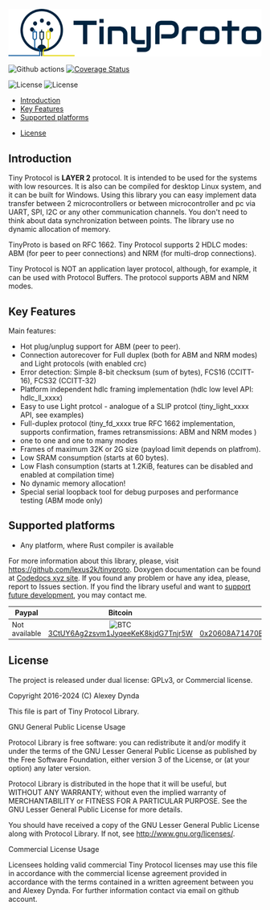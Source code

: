 
![Tiny Protocol](.travis/tinylogo.svg)<br>
<!-- [![Build Status](https://circleci.com/gh/lexus2k/tinyproto.svg?style=svg)](https://circleci.com/gh/lexus2k/tinyproto) -->
![Github actions](https://github.com/lexus2k/tinyproto-rust/actions/workflows/rust.yml/badge.svg)
[![Coverage Status](https://coveralls.io/repos/github/lexus2k/tinyproto-rust/badge.svg?branch=main)](https://coveralls.io/github/lexus2k/tinyproto-rust?branch=main)
<!-- [![Documentation](https://codedocs.xyz/lexus2k/tinyproto.svg)](https://codedocs.xyz/lexus2k/tinyproto/) -->
![License](https://img.shields.io/badge/license-GPLv3-blue)
![License](https://img.shields.io/badge/license-Commercial-blue)


[tocstart]: # (toc start)

  * [Introduction](#introduction)
  * [Key Features](#key-features)
  * [Supported platforms](#supported-platforms)
<!--  * [Easy to use](#easy-to-use)
    * [Cpp](#cpp)
    * [Python](#python)
  * [Setting up](#setting-up)
  * [How to buid](#how-to-build)
  * [Using tiny_loopback tool](#using-tiny_loopback-tool) -->
  * [License](#license)

[tocend]: # (toc end)

## Introduction

Tiny Protocol is **LAYER 2** protocol. It is intended to be used for the systems with low resources.
It is also can be compiled for desktop Linux system, and it can be built for Windows.
Using this library you can easy implement data transfer between 2 microcontrollers or between microcontroller and pc via UART, SPI,
I2C or any other communication channels.
You don't need to think about data synchronization between points. The library use no dynamic allocation of memory.

TinyProto is based on RFC 1662. Tiny Protocol supports 2 HDLC modes: ABM (for peer to peer connections) and NRM (for
multi-drop connections).

Tiny Protocol is NOT an application layer protocol, although, for example, it can be used with Protocol Buffers. The protocol supports ABM and NRM modes.


## Key Features

Main features:
 * Hot plug/unplug support for ABM (peer to peer).
 * Connection autorecover for Full duplex (both for ABM and NRM modes) and Light protocols (with enabled crc)
 * Error detection: Simple 8-bit checksum (sum of bytes), FCS16 (CCITT-16), FCS32 (CCITT-32)
 * Platform independent hdlc framing implementation (hdlc low level API: hdlc_ll_xxxx)
 * Easy to use Light protcol - analogue of a SLIP protcol (tiny_light_xxxx API, see examples)
 * Full-duplex protocol (tiny_fd_xxxx true RFC 1662 implementation, supports confirmation, frames retransmissions: ABM and NRM modes )
 * one to one and one to many modes
 * Frames of maximum 32K or 2G size (payload limit depends on platfrom).
 * Low SRAM consumption (starts at 60 bytes).
 * Low Flash consumption (starts at 1.2KiB, features can be disabled and enabled at compilation time)
 * No dynamic memory allocation!
 * Special serial loopback tool for debug purposes and performance testing (ABM mode only)

## Supported platforms

 * Any platform, where Rust compiler is available

<!--
## Easy to use

### Cpp

Usage of light Tiny Protocol in C++ can look like this:
```.cpp
#include "tinyproto.h"

tinyproto::Light  proto;
tinyproto::Packet<256> packet;

void setup() {
    ...
    proto.beginToSerial();
}

void loop() {
    if (Serial.available()) {
        int len = proto.read( packet );
        if (len > 0) {
            /* Send message back */
            proto.write( packet );
        }
    }
}
```

Example of using full duplex Tiny Protocol in C++ is a little bit bigger, but it is still simple:
```.cpp
#include "tinyproto.h"

tinyproto::Fd<FD_MIN_BUF_SIZE(64,4)>  proto;

void onReceive(void *udata, tinyproto::IPacket &pkt) {
    // Process message here, you can do with the message, what you need
    // Let's send it back to the sender ;)
    if ( proto.write(pkt) == TINY_ERR_TIMEOUT ) {
        // Do what you need to do if looping back failed on timeout.
        // But never use blocking operations inside callback
    }
}

void setup() {
    ...
    // Here we say FD protocol object, which callback to call once new msg is received
    proto.setReceiveCallback( onReceive );
    proto.begin();
}

void loop() {
    if (Serial.available()) {
        uint8_t byte = Serial.read();
        proto.run_rx( &byte, 1 ); // run FD protocol parser to process data received from the channel
    }
    uint8_t byte;
    if ( proto.run_tx( &byte, 1 ) == 1 ) // FD protocol fills buffer with data, we need to send to the channel
    {
        while ( Serial.write( byte ) == 0 ); // Just send the data
    }
}
```

### Python

```.py
import tinyproto

p = tinyproto.Hdlc()
def on_read(a):
    print("Received bytes: " + ','.join( [ "{:#x}".format(x) for x in a ] ) )

# setup protocol
p.on_read = on_read
p.begin()

# provide rx bytes to the protocol, obtained from hardware rx channel
p.rx( bytearray([ 0x7E, 0xFF, 0x3F, 0xF3, 0x39, 0x7E  ]) )
```

## How to build

### Linux
```.txt
make
# === OR ===
mkdir build
cd build
cmake -DEXAMPLES=ON ..
make
```

### Windows
```.txt
mkdir build
cd build
cmake -G "Visual Studio 16 2019" -DEXAMPLES=ON ..
```

### ESP32
Just place the library to your project components folder.

## Setting up

 * Arduino Option 1 (with docs and tools)
   * Download source from https://github.com/lexus2k/tinyproto
   * Put the downloaded library content to Arduino/libraries/tinyproto folder
   * Restart the Arduino IDE
   * You will find the examples in the Arduino IDE under File->Examples->tinyproto

 * Arduino Option 2 (only library without docs)
   * Go to Arduino Library manager
   * Find and install tinyproto library
   * Restart the Arduino IDE
   * You will find the examples in the Arduino IDE under File->Examples->tinyproto

 * ESP32 IDF
   * Download sources from https://github.com/lexus2k/tinyproto and put to components
     folder of your project
   * Run `make` for your project

 * Linux
   * Download sources from https://github.com/lexus2k/tinyproto
   * Run `make` command from tinyproto folder, and it will build library and tools for you

 * Plain AVR
   * Download sources from https://github.com/lexus2k/tinyproto
   * Install avr gcc compilers
   * Run `make ARCH=avr`

 * Python
   * Download sources from https://github.com/lexus2k/tinyproto
   * Run `python setup.py install`

## Using tiny_loopback tool

 * Connect your Arduino board to PC
 * Run your sketch or tinylight_loopback
 * Compile tiny_loopback tool
 * Run tiny_loopback tool: `./bld/tiny_loopback -p /dev/ttyUSB0 -t light -g -c 8 -a -r`

 * Connect your Arduino board to PC
 * Run your sketch or tinyfd_loopback
 * Compile tiny_loopback tool
 * Run tiny_loopback tool: `./bld/tiny_loopback -p /dev/ttyUSB0 -t fd -c 8 -w 3 -g -a -r`

-->

For more information about this library, please, visit https://github.com/lexus2k/tinyproto.
Doxygen documentation can be found at [Codedocs xyz site](https://codedocs.xyz/lexus2k/tinyproto-rust).
If you found any problem or have any idea, please, report to Issues section.
If you find the library useful and want to [support future development](https://www.paypal.me/lexus2k), you may contact me.

| Paypal | Bitcoin | Etherium |
| ------ | ------- | -------- |
| Not available  |  <center>![BTC](.travis/btc_segwit.png)<br/>[3CtUY6Ag2zsvm1JyqeeKeK8kjdG7Tnjr5W](bitcoin:3CtUY6Ag2zsvm1JyqeeKeK8kjdG7Tnjr5W)</center> | <center>![ETH](.travis/eth.png)<br/>[0x20608A71470Bc84a3232621819f578Fb9C02A460](etherium:0x20608A71470Bc84a3232621819f578Fb9C02A460)</center> |

## License

The project is released under dual license: GPLv3, or Commercial license.

Copyright 2016-2024 (C) Alexey Dynda

This file is part of Tiny Protocol Library.

GNU General Public License Usage

Protocol Library is free software: you can redistribute it and/or modify
it under the terms of the GNU Lesser General Public License as published by
the Free Software Foundation, either version 3 of the License, or
(at your option) any later version.

Protocol Library is distributed in the hope that it will be useful,
but WITHOUT ANY WARRANTY; without even the implied warranty of
MERCHANTABILITY or FITNESS FOR A PARTICULAR PURPOSE.  See the
GNU Lesser General Public License for more details.

You should have received a copy of the GNU Lesser General Public License
along with Protocol Library.  If not, see <http://www.gnu.org/licenses/>.

Commercial License Usage

Licensees holding valid commercial Tiny Protocol licenses may use this file in
accordance with the commercial license agreement provided in accordance with
the terms contained in a written agreement between you and Alexey Dynda.
For further information contact via email on github account.
